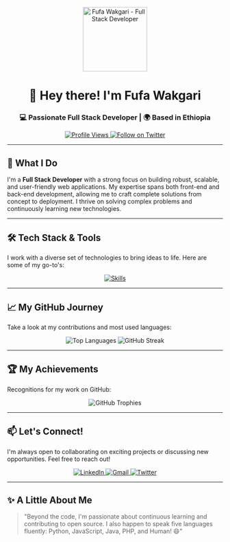 <div align="center">
 <img src="https://avatars.githubusercontent.com/u/119033939?v=4" width="150px" alt="Fufa Wakgari - Full Stack Developer">
</div>

<h1 align="center">👋 Hey there! I'm Fufa Wakgari</h1>
<h3 align="center">💻 Passionate Full Stack Developer | 🌍 Based in Ethiopia</h3>

<p align="center">
  <a href="https://komarev.com/ghpvc/?username=fufex3934&label=PROFILE+VIEWS&color=6e40c9&style=for-the-badge" target="_blank">
    <img src="https://komarev.com/ghpvc/?username=fufex3934&label=PROFILE+VIEWS&color=6e40c9&style=for-the-badge" alt="Profile Views">
  </a>
  <a href="https://twitter.com/YourHandle" target="_blank">  <img src="https://img.shields.io/badge/Follow_@YourHandle-1DA1F2?style=for-the-badge&logo=twitter&logoColor=white" alt="Follow on Twitter">
  </a>
</p>

---

## 🚀 What I Do

I'm a **Full Stack Developer** with a strong focus on building robust, scalable, and user-friendly web applications. My expertise spans both front-end and back-end development, allowing me to craft complete solutions from concept to deployment. I thrive on solving complex problems and continuously learning new technologies.

---

## 🛠️ Tech Stack & Tools

I work with a diverse set of technologies to bring ideas to life. Here are some of my go-to's:

<p align="center">
  <a href="https://skillicons.dev">
    <img src="https://skillicons.dev/icons?i=html,css,javascript,typescript,react,nextjs,redux,tailwind,bootstrap,materialui,nodejs,express,python,flask,java,php,laravel,cpp,mysql,mongodb,firebase,git,github,vscode,npm,postman,docker,vercel" alt="Skills" />
  </a>
</p>

---

## 📈 My GitHub Journey

Take a look at my contributions and most used languages:

<p align="center">
  <img src="https://github-readme-stats.vercel.app/api/top-langs?username=fufex3934&show_icons=true&locale=en&layout=compact&theme=dark" alt="Top Languages" />
  <img src="https://github-readme-streak-stats.herokuapp.com/?user=fufex3934&theme=dark&hide_border=true" alt="GitHub Streak" />
</p>

---

## 🏆 My Achievements

Recognitions for my work on GitHub:

<p align="center">
  <img src="https://github-profile-trophy.vercel.app/?username=fufex3934&theme=onedark&no-bg=true&no-frame=true&margin-w=15&column=4" alt="GitHub Trophies" />
</p>

---

## 📫 Let's Connect!

I'm always open to collaborating on exciting projects or discussing new opportunities. Feel free to reach out!

<p align="center">
  <a href="https://linkedin.com/in/fufa-wakgari-85b412228" target="_blank">
    <img src="https://img.shields.io/badge/LinkedIn-0A66C2?style=for-the-badge&logo=linkedin&logoColor=white" alt="LinkedIn">
  </a>
  <a href="mailto:fufawakgari174@gmail.com">
    <img src="https://img.shields.io/badge/Gmail-EA4335?style=for-the-badge&logo=gmail&logoColor=white" alt="Gmail">
  </a>
  <a href="https://twitter.com/YourHandle" target="_blank">  <img src="https://img.shields.io/badge/Twitter-1DA1F2?style=for-the-badge&logo=twitter&logoColor=white" alt="Twitter">
  </a>
</p>

---

## ✨ A Little About Me

> "Beyond the code, I'm passionate about continuous learning and contributing to open source. I also happen to speak five languages fluently: Python, JavaScript, Java, PHP, and Human! 😄"
